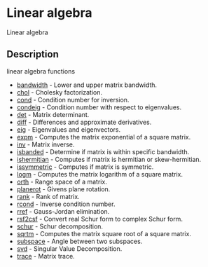 # Linear algebra

Linear algebra

## Description

linear algebra functions

- [bandwidth](bandwidth.md) - Lower and upper matrix bandwidth.
- [chol](chol.md) - Cholesky factorization.
- [cond](cond.md) - Condition number for inversion.
- [condeig](condeig.md) - Condition number with respect to eigenvalues.
- [det](det.md) - Matrix determinant.
- [diff](diff.md) - Differences and approximate derivatives.
- [eig](eig.md) - Eigenvalues and eigenvectors.
- [expm](expm.md) - Computes the matrix exponential of a square matrix.
- [inv](inv.md) - Matrix inverse.
- [isbanded](isbanded.md) - Determine if matrix is within specific bandwidth.
- [ishermitian](ishermitian.md) - Computes if matrix is hermitian or skew-hermitian.
- [issymmetric](issymmetric.md) - Computes if matrix is symmetric.
- [logm](logm.md) - Computes the matrix logarithm of a square matrix.
- [orth](orth.md) - Range space of a matrix.
- [planerot](planerot.md) - Givens plane rotation.
- [rank](rank.md) - Rank of matrix.
- [rcond](rcond.md) - Inverse condition number.
- [rref](rref.md) - Gauss-Jordan elimination.
- [rsf2csf](rsf2csf.md) - Convert real Schur form to complex Schur form.
- [schur](schur.md) - Schur decomposition.
- [sqrtm](sqrtm.md) - Computes the matrix square root of a square matrix.
- [subspace](subspace.md) - Angle between two subspaces.
- [svd](svd.md) - Singular Value Decomposition.
- [trace](trace.md) - Matrix trace.
